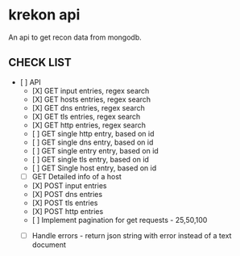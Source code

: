 # krekon api

An api to get recon data from mongodb.


## CHECK LIST

+ [ ] API
    + [X] GET input entries, regex search 
    + [X] GET hosts entries, regex search 
    + [X] GET dns entries, regex search 
    + [X] GET tls entries, regex search 
    + [X] GET http entries, regex search 
    + [ ] GET single http entry, based on id
    + [ ] GET single dns entry, based on id
    + [ ] GET single entry entry, based on id
    + [ ] GET single tls entry, based on id
    + [ ] GET Single host entry, based on id
    + [ ] GET Detailed info of a host
    + [X] POST input entries 
    + [X] POST dns entries 
    + [X] POST tls entries 
    + [X] POST http entries
    + [ ] Implement pagination for get requests - 25,50,100
    + [ ] Handle errors - return json string with error instead of a text document

